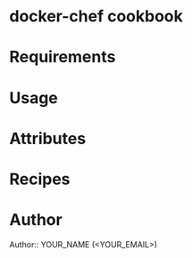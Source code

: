 # docker-chef cookbook

# Requirements

# Usage

# Attributes

# Recipes

# Author

Author:: YOUR_NAME (<YOUR_EMAIL>)
